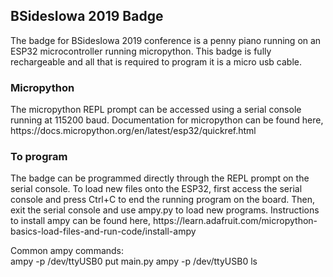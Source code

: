 <h2> BSidesIowa 2019 Badge </h2>
The badge for BSidesIowa 2019 conference is a penny piano running on an ESP32 microcontroller running micropython.
This badge is fully rechargeable and all that is required to program it is a micro usb cable. 

<h3> Micropython </h3>
The micropython REPL prompt can be accessed using a serial console running at 115200 baud. 
Documentation for micropython can be found here, https://docs.micropython.org/en/latest/esp32/quickref.html

<h3> To program </h3>
The badge can be programmed directly through the REPL prompt on the serial console. To load new files onto the ESP32, first access the serial console and press Ctrl+C to end the running program on the board. Then, exit the serial console and use ampy.py to load new programs. Instructions to install ampy can be found here, https://learn.adafruit.com/micropython-basics-load-files-and-run-code/install-ampy

Common ampy commands:<br>
ampy -p /dev/ttyUSB0 put main.py
ampy -p /dev/ttyUSB0 ls 
